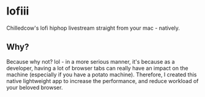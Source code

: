 # lofiii
Chilledcow's lofi hiphop livestream straight from your mac - natively.

## Why?
Because why not? lol - in a more serious manner, it's because as a developer, having a lot of browser tabs can really have an impact on the machine
(especially if you have a potato machine). Therefore, I created this native lightweight app to increase the performance, and reduce workload of your beloved browser.
